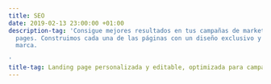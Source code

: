 ```yaml
---
title: SEO
date: 2019-02-13 23:00:00 +01:00
description-tag: 'Consigue mejores resultados en tus campañas de marketing con landing
  pages. Construimos cada una de las páginas con un diseño exclusivo y acorde a tu
  marca.

'
title-tag: Landing page personalizada y editable, optimizada para campañas de marketing.
---
```


